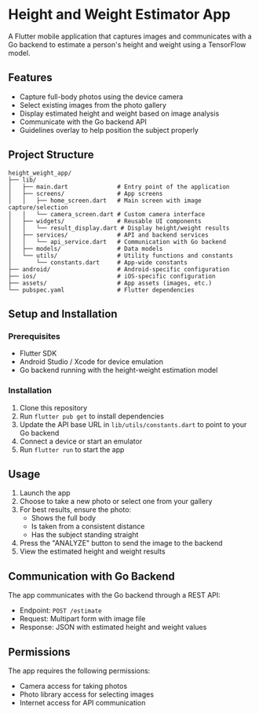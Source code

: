 # Height and Weight Estimator App

A Flutter mobile application that captures images and communicates with a Go backend to estimate a person's height and weight using a TensorFlow model.

## Features

- Capture full-body photos using the device camera
- Select existing images from the photo gallery
- Display estimated height and weight based on image analysis
- Communicate with the Go backend API
- Guidelines overlay to help position the subject properly

## Project Structure

```
height_weight_app/
├── lib/
│   ├── main.dart              # Entry point of the application
│   ├── screens/               # App screens
│   │   ├── home_screen.dart   # Main screen with image capture/selection
│   │   └── camera_screen.dart # Custom camera interface
│   ├── widgets/               # Reusable UI components
│   │   └── result_display.dart # Display height/weight results
│   ├── services/              # API and backend services
│   │   └── api_service.dart   # Communication with Go backend
│   ├── models/                # Data models
│   └── utils/                 # Utility functions and constants
│       └── constants.dart     # App-wide constants
├── android/                   # Android-specific configuration
├── ios/                       # iOS-specific configuration
├── assets/                    # App assets (images, etc.)
└── pubspec.yaml               # Flutter dependencies
```

## Setup and Installation

### Prerequisites

- Flutter SDK
- Android Studio / Xcode for device emulation
- Go backend running with the height-weight estimation model

### Installation

1. Clone this repository
2. Run `flutter pub get` to install dependencies
3. Update the API base URL in `lib/utils/constants.dart` to point to your Go backend
4. Connect a device or start an emulator
5. Run `flutter run` to start the app

## Usage

1. Launch the app
2. Choose to take a new photo or select one from your gallery
3. For best results, ensure the photo:
   - Shows the full body
   - Is taken from a consistent distance
   - Has the subject standing straight
4. Press the "ANALYZE" button to send the image to the backend
5. View the estimated height and weight results

## Communication with Go Backend

The app communicates with the Go backend through a REST API:
- Endpoint: `POST /estimate`
- Request: Multipart form with image file
- Response: JSON with estimated height and weight values

## Permissions

The app requires the following permissions:
- Camera access for taking photos
- Photo library access for selecting images
- Internet access for API communication 